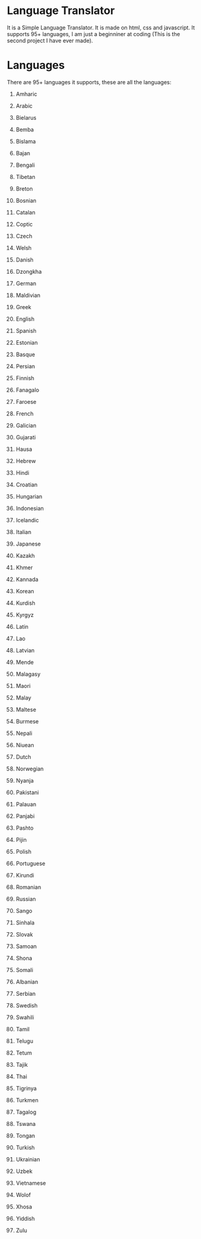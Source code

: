 # Language Translator
It is a Simple Language Translator. It is made on html, css and javascript. It supports 95+ languages, I am just a beginniner at coding (This is the second project I have ever made).

# Languages
There are 95+ languages it supports, these are all the languages:

1. Amharic


2. Arabic


3. Bielarus


4. Bemba


5. Bislama


6. Bajan


7. Bengali


8. Tibetan


9. Breton


10. Bosnian


11. Catalan


12. Coptic


13. Czech


14. Welsh


15. Danish


16. Dzongkha


17. German


18. Maldivian


19. Greek


20. English


21. Spanish


22. Estonian


23. Basque


24. Persian


25. Finnish


26. Fanagalo


27. Faroese


28. French


29. Galician


30. Gujarati


31. Hausa


32. Hebrew


33. Hindi


34. Croatian


35. Hungarian


36. Indonesian


37. Icelandic


38. Italian


39. Japanese


40. Kazakh


41. Khmer


42. Kannada


43. Korean


44. Kurdish


45. Kyrgyz


46. Latin


47. Lao


48. Latvian


49. Mende


50. Malagasy


51. Maori


52. Malay


53. Maltese


54. Burmese


55. Nepali


56. Niuean


57. Dutch


58. Norwegian


59. Nyanja


60. Pakistani


61. Palauan


62. Panjabi


63. Pashto


64. Pijin


65. Polish


66. Portuguese


67. Kirundi


68. Romanian


69. Russian


70. Sango


71. Sinhala


72. Slovak


73. Samoan


74. Shona


75. Somali


76. Albanian


77. Serbian


78. Swedish


79. Swahili


80. Tamil


81. Telugu


82. Tetum


83. Tajik


84. Thai


85. Tigrinya


86. Turkmen


87. Tagalog


88. Tswana


89. Tongan


90. Turkish


91. Ukrainian


92. Uzbek


93. Vietnamese


94. Wolof


95. Xhosa


96. Yiddish


97. Zulu



